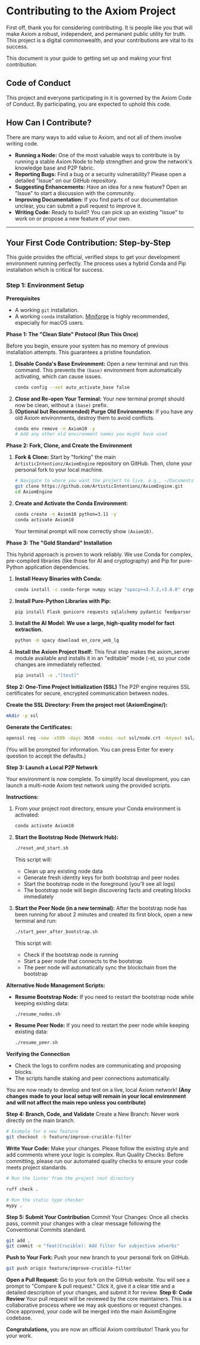 # Contributing to the Axiom Project

First off, thank you for considering contributing. It is people like you that will make Axiom a robust, independent, and permanent public utility for truth. This project is a digital commonwealth, and your contributions are vital to its success.

This document is your guide to getting set up and making your first contribution.

## Code of Conduct

This project and everyone participating in it is governed by the Axiom Code of Conduct. By participating, you are expected to uphold this code.

## How Can I Contribute?

There are many ways to add value to Axiom, and not all of them involve writing code.

*   **Running a Node:** One of the most valuable ways to contribute is by running a stable Axiom Node to help strengthen and grow the network's knowledge base and P2P fabric.
*   **Reporting Bugs:** Find a bug or a security vulnerability? Please open a detailed "Issue" on our GitHub repository.
*   **Suggesting Enhancements:** Have an idea for a new feature? Open an "Issue" to start a discussion with the community.
*   **Improving Documentation:** If you find parts of our documentation unclear, you can submit a pull request to improve it.
*   **Writing Code:** Ready to build? You can pick up an existing "Issue" to work on or propose a new feature of your own.

---

## Your First Code Contribution: Step-by-Step

This guide provides the official, verified steps to get your development environment running perfectly. The process uses a hybrid Conda and Pip installation which is critical for success.

### Step 1: Environment Setup

**Prerequisites**
*   A working `git` installation.
*   A working `conda` installation. [Miniforge](https://github.com/conda-forge/miniforge) is highly recommended, especially for macOS users.

**Phase 1: The "Clean Slate" Protocol (Run This Once)**

Before you begin, ensure your system has no memory of previous installation attempts. This guarantees a pristine foundation.

1.  **Disable Conda's Base Environment:** Open a new terminal and run this command. This prevents the `(base)` environment from automatically activating, which can cause issues.
    ```bash
    conda config --set auto_activate_base false
    ```
2.  **Close and Re-open Your Terminal:** Your new terminal prompt should now be clean, without a `(base)` prefix.
3.  **(Optional but Recommended) Purge Old Environments:** If you have any old Axiom environments, destroy them to avoid conflicts.
    ```bash
    conda env remove -n Axiom10 -y
    # Add any other old environment names you might have used
    ```

**Phase 2: Fork, Clone, and Create the Environment**

1.  **Fork & Clone:** Start by "forking" the main `ArtisticIntentionz/AxiomEngine` repository on GitHub. Then, clone your personal fork to your local machine.
    ```bash
    # Navigate to where you want the project to live, e.g., ~/Documents/
    git clone https://github.com/ArtisticIntentionz/AxiomEngine.git
    cd AxiomEngine
    ```

2.  **Create and Activate the Conda Environment:**
    ```bash
    conda create -n Axiom10 python=3.11 -y
    conda activate Axiom10
    ```
    Your terminal prompt will now correctly show `(Axiom10)`.

**Phase 3: The "Gold Standard" Installation**

This hybrid approach is proven to work reliably. We use Conda for complex, pre-compiled libraries (like those for AI and cryptography) and Pip for pure-Python application dependencies.

1. **Install Heavy Binaries with Conda:**

    ```bash
    conda install -c conda-forge numpy scipy "spacy>=3.7.2,<3.8.0" cryptography beautifulsoup4 sec_edgar_api -y
    ```
2. **Install Pure-Python Libraries with Pip:**

    ```bash
    pip install Flask gunicorn requests sqlalchemy pydantic feedparser Flask-Cors ruff mypy pytest pre-commit attrs types-requests
    ```
3. **Install the AI Model: We use a large, high-quality model for fact extraction.**

    ```bash
    python -m spacy download en_core_web_lg
    ```

4. **Install the Axiom Project Itself:** This final step makes the axiom_server module available and installs it in an "editable" mode (-e), so your code changes are immediately reflected.

    ```bash
    pip install -e ."[test]"
    ```

**Step 2: One-Time Project Initialization (SSL)**
The P2P engine requires SSL certificates for secure, encrypted communication between nodes.

**Create the SSL Directory: From the project root (AxiomEngine/):**
```bash
mkdir -p ssl
```

**Generate the Certificates:**
```bash
openssl req -new -x509 -days 3650 -nodes -out ssl/node.crt -keyout ssl/node.key
```
(You will be prompted for information. You can press Enter for every question to accept the defaults.)

**Step 3: Launch a Local P2P Network**

Your environment is now complete. To simplify local development, you can launch a multi-node Axiom test network using the provided scripts.

**Instructions:**

1. From your project root directory, ensure your Conda environment is activated:
    ```bash
    conda activate Axiom10
    ```

2. **Start the Bootstrap Node (Network Hub):**
    ```bash
    ./reset_and_start.sh
    ```
    This script will:
    - Clean up any existing node data
    - Generate fresh identity keys for both bootstrap and peer nodes
    - Start the bootstrap node in the foreground (you'll see all logs)
    - The bootstrap node will begin discovering facts and creating blocks immediately

3. **Start the Peer Node (in a new terminal):**
    After the bootstrap node has been running for about 2 minutes and created its first block, open a new terminal and run:
    ```bash
    ./start_peer_after_bootstrap.sh
    ```
    This script will:
    - Check if the bootstrap node is running
    - Start a peer node that connects to the bootstrap
    - The peer node will automatically sync the blockchain from the bootstrap

**Alternative Node Management Scripts:**

- **Resume Bootstrap Node:** If you need to restart the bootstrap node while keeping existing data:
    ```bash
    ./resume_nodes.sh
    ```

- **Resume Peer Node:** If you need to restart the peer node while keeping existing data:
    ```bash
    ./resume_peer.sh
    ```

**Verifying the Connection**

- Check the logs to confirm nodes are communicating and proposing blocks.
- The scripts handle staking and peer connections automatically.


You are now ready to develop and test on a live, local Axiom network! **(Any changes made to your local setup will remain in your local environment and will not affect the main repo unless you contribute)**

**Step 4: Branch, Code, and Validate**
Create a New Branch: Never work directly on the main branch.
```bash
# Example for a new feature
git checkout -b feature/improve-crucible-filter
```
**Write Your Code:** Make your changes. Please follow the existing style and add comments where your logic is complex.
Run Quality Checks: Before committing, please run our automated quality checks to ensure your code meets project standards.
```bash
# Run the linter from the project root directory

ruff check .

# Run the static type checker
mypy .
```
**Step 5: Submit Your Contribution**
Commit Your Changes: Once all checks pass, commit your changes with a clear message following the Conventional Commits standard.
```bash
git add .
git commit -m "feat(Crucible): Add filter for subjective adverbs"
```
**Push to Your Fork:** Push your new branch to your personal fork on GitHub.
```bash
git push origin feature/improve-crucible-filter
```
**Open a Pull Request:** Go to your fork on the GitHub website. You will see a prompt to "Compare & pull request." Click it, give it a clear title and a detailed description of your changes, and submit it for review.
**Step 6: Code Review**
Your pull request will be reviewed by the core maintainers. This is a collaborative process where we may ask questions or request changes. Once approved, your code will be merged into the main AxiomEngine codebase.

**Congratulations,** you are now an official Axiom contributor! Thank you for your work.

